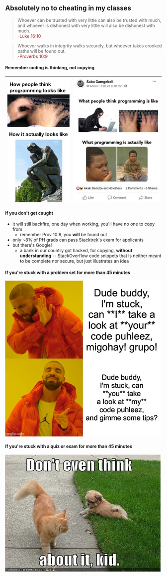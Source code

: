 ## Absolutely no to cheating in my classes



> Whoever can be trusted with very little can also be trusted with much, and whoever is dishonest with very little will also be dishonest with much.  
\-<span style="color: brown">Luke 16:10</span>

> Whoever walks in integrity walks securely,
> but whoever takes crooked paths will be found out.  
\-<span style="color: brown">Proverbs 10:9</span>



#### Remember coding is thinking, not copying
| ![img](images/is-like.jpg) | ![img](images/is-like2.jpg) |
|----------------------------|-----------------------------|



#### If you don't get caught
* it will still backfire, one day when working, you'll have no one to copy from
  - remember Prov 10:9, you **will** be found out
* only ~8% of PH grads can pass Stacktrek's exam for applicants
* but there's Google!
  - a bank in our country got hacked, for copying, **without understanding** -- StackOverflow code
    snippets that is neither meant to be complete nor secure, but just illustrates an idea



#### If you're stuck with a problem set for more than 45 minutes

![drake](images/drake.jpg)



#### If you're stuck with a quiz or exam for more than 45 minutes

![drake](images/dont-even-think-about-it-kid.jpeg)